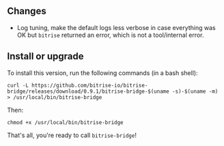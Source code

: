 ## Changes

* Log tuning, make the default logs less verbose in case everything was OK but `bitrise` returned an error, which is not a tool/internal error.


## Install or upgrade

To install this version, run the following commands (in a bash shell):

```
curl -L https://github.com/bitrise-io/bitrise-bridge/releases/download/0.9.1/bitrise-bridge-$(uname -s)-$(uname -m) > /usr/local/bin/bitrise-bridge
```

Then:

```
chmod +x /usr/local/bin/bitrise-bridge
```

That's all, you're ready to call `bitrise-bridge`!
